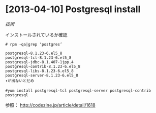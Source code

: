 # [2013-04-10] Postgresql install
_技術_

インストールされているか確認
```
# rpm -qa|grep ‘postgres’

postgresql-8.1.23-6.el5_8
postgresql-tcl-8.1.23-6.el5_8
postgresql-jdbc-8.1.407-1jpp.4
postgresql-contrib-8.1.23-6.el5_8
postgresql-libs-8.1.23-6.el5_8
postgresql-server-8.1.23-6.el5_8
↑が出ないとだめ

#yum install postgresql-tcl postgresql-server postgresql-contrib　postgresql
```

参照： <a href="http://codezine.jp/article/detail/1618" target="_blank">http://codezine.jp/article/detail/1618</a> 


